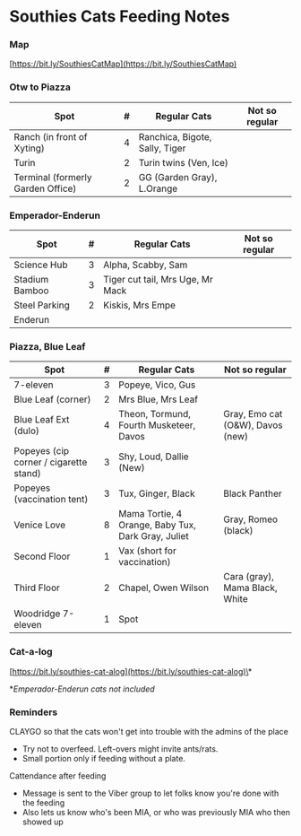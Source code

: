 # Southies Cats Feeding Notes

### Map

[https://bit.ly/SouthiesCatMap](https://bit.ly/SouthiesCatMap)


### Otw to Piazza

| Spot                                     | # | Regular Cats | Not so regular |
|------------------------------------------|---|--------------|----------------|
| Ranch (in front of Xyting)               | 4 | Ranchica, Bigote, Sally, Tiger
| Turin                                    | 2 | Turin twins (Ven, Ice)
| Terminal (formerly Garden Office)        | 2 | GG (Garden Gray), L.Orange


### Emperador-Enderun

| Spot                                     | # | Regular Cats | Not so regular |
|------------------------------------------|---|--------------|----------------|
| Science Hub                              | 3 | Alpha, Scabby, Sam
| Stadium Bamboo                           | 3 | Tiger cut tail, Mrs Uge, Mr Mack
| Steel Parking                            | 2 | Kiskis, Mrs Empe
| Enderun                                  |   |


### Piazza, Blue Leaf

| Spot                                     | # | Regular Cats | Not so regular |
|------------------------------------------|---|--------------|----------------|
| 7-eleven                                 | 3 | Popeye, Vico, Gus
| Blue Leaf (corner)                       | 2 | Mrs Blue, Mrs Leaf
| Blue Leaf Ext (dulo)                     | 4 | Theon, Tormund, Fourth Musketeer, Davos | Gray, Emo cat (O&W), Davos (new)
| Popeyes (cip corner / cigarette stand)   | 3 | Shy, Loud, Dallie (New)          |
| Popeyes (vaccination tent)               | 3 | Tux, Ginger, Black               | Black Panther
| Venice Love                              | 8 | Mama Tortie, 4 Orange, Baby Tux, Dark Gray, Juliet  | Gray, Romeo (black)
| Second Floor                             | 1 | Vax (short for vaccination)
| Third Floor                              | 2 | Chapel, Owen Wilson              | Cara (gray), Mama Black, White
| Woodridge 7-eleven                       | 1 | Spot


### Cat-a-log

[https://bit.ly/southies-cat-alog](https://bit.ly/southies-cat-alog)\*

\**Emperador-Enderun cats not included*

### Reminders

CLAYGO so that the cats won't get into trouble with the admins of the place

* Try not to overfeed. Left-overs might invite ants/rats.
* Small portion only if feeding without a plate.

Cattendance after feeding

* Message is sent to the Viber group to let folks know you're done with the feeding
* Also lets us know who's been MIA, or who was previously MIA who then showed up
